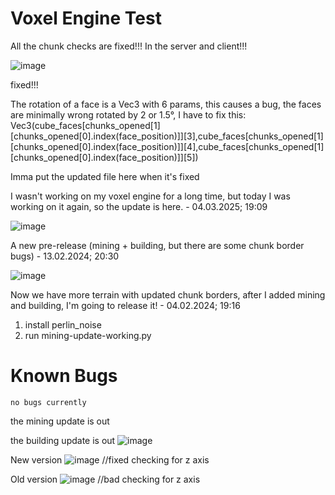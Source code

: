 # Voxel Engine Test

All the chunk checks are fixed!!! In the server and client!!!

![image](https://github.com/user-attachments/assets/fdd8eff8-1cee-4076-a285-2fa10bc93b98)

fixed!!!

The rotation of a face is a Vec3 with 6 params, this causes a bug, the faces are minimally wrong rotated by 2 or 1.5°, I have to fix this: Vec3(cube_faces[chunks_opened[1][chunks_opened[0].index(face_position)]][3],cube_faces[chunks_opened[1][chunks_opened[0].index(face_position)]][4],cube_faces[chunks_opened[1][chunks_opened[0].index(face_position)]][5])

Imma put the updated file here when it's fixed

I wasn't working on my voxel engine for a long time, but today I was working on it again, so the update is here. - 04.03.2025; 19:09

![image](https://github.com/user-attachments/assets/9dcb5a2e-24a8-429a-b729-710fb52b7cd7)


A new pre-release (mining + building, but there are some chunk border bugs) - 13.02.2024; 20:30

![image](https://github.com/Raphi-2Code/Voxel-Engine-Ursina/assets/70066593/0deef8c0-bb4f-4e7e-8ca2-6bf6a40c05cb)


Now we have more terrain with updated chunk borders, after I added mining and building, I'm going to release it! - 04.02.2024; 19:16

1) install perlin_noise
2) run mining-update-working.py

# Known Bugs
```no bugs currently```

the mining update is out


the building update is out
![image](https://github.com/Raphi-2Code/chunk-checking-like-windsurftweeds-did/assets/70066593/d9dce256-788c-42cc-8306-0e4980eb006f)


New version
![image](https://github.com/Raphi-2Code/chunk-checking-like-windsurftweeds-did/assets/70066593/69f4444e-3b51-4c72-b48a-c129bc188d11)
//fixed checking for z axis



Old version
![image](https://github.com/Raphi-2Code/chunk-checking-like-windsurftweeds-did/assets/70066593/867c8bb0-b746-4d46-9322-033ea640cb9e)
//bad checking for z axis

